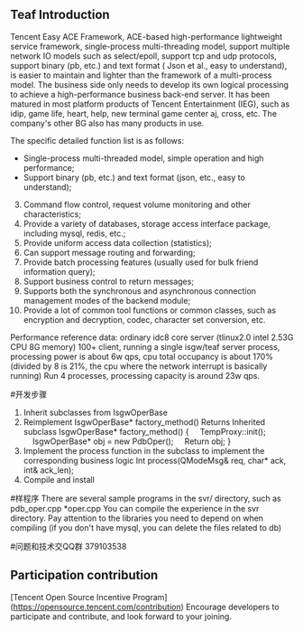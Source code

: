 ## Teaf Introduction
Tencent Easy ACE Framework, ACE-based high-performance lightweight service framework, single-process multi-threading model, support multiple network IO models such as select/epoll, support tcp and udp protocols, support binary (pb, etc.) and text format ( Json et al., easy to understand), is easier to maintain and lighter than the framework of a multi-process model. The business side only needs to develop its own logical processing to achieve a high-performance business back-end server. It has been matured in most platform products of Tencent Entertainment (IEG), such as idip, game life, heart, help, new terminal game center aj, cross, etc. The company's other BG also has many products in use.

The specific detailed function list is as follows:
* Single-process multi-threaded model, simple operation and high performance;
* Support binary (pb, etc.) and text format (json, etc., easy to understand);
3. Command flow control, request volume monitoring and other characteristics;
4. Provide a variety of databases, storage access interface package, including mysql, redis, etc.;
5. Provide uniform access data collection (statistics);
6. Can support message routing and forwarding;
7. Provide batch processing features (usually used for bulk friend information query);
8. Support business control to return messages;
9. Supports both the synchronous and asynchronous connection management modes of the backend module;
10. Provide a lot of common tool functions or common classes, such as encryption and decryption, codec, character set conversion, etc.

Performance reference data: ordinary idc8 core server (tlinux2.0 intel 2.53G CPU 8G memory)
100+ client, running a single isgw/teaf server process, processing power is about 6w qps, cpu total occupancy is about 170% (divided by 8 is 21%, the cpu where the network interrupt is basically running)
Run 4 processes, processing capacity is around 23w qps.

#开发步骤
1. Inherit subclasses from IsgwOperBase
2. Reimplement IsgwOperBase* factory_method() Returns Inherited subclass
IsgwOperBase* factory_method()
{
    TempProxy::init();
    
    IsgwOperBase* obj = new PdbOper();
    Return obj;
}
3. Implement the process function in the subclass to implement the corresponding business logic
Int process(QModeMsg& req, char* ack, int& ack_len);
4. Compile and install

#样程序
There are several sample programs in the svr/ directory, such as pdb_oper.cpp *oper.cpp
You can compile the experience in the svr directory. Pay attention to the libraries you need to depend on when compiling (if you don't have mysql, you can delete the files related to db)

#问题和技术交QQ群 379103538

## Participation contribution

[Tencent Open Source Incentive Program] (https://opensource.tencent.com/contribution) Encourage developers to participate and contribute, and look forward to your joining.
